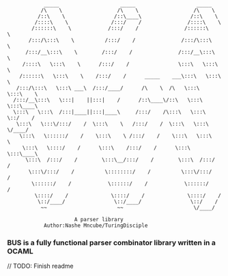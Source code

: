 
                _____                    _____                    _____
               /\    \                  /\    \                  /\    \
              /::\    \                /::\____\                /::\    \
             /::::\    \              /:::/    /               /::::\    \
            /::::::\    \            /:::/    /               /::::::\    \
           /:::/\:::\    \          /:::/    /               /:::/\:::\    \
          /:::/__\:::\    \        /:::/    /               /:::/__\:::\    \
         /::::\   \:::\    \      /:::/    /                \:::\   \:::\    \
        /::::::\   \:::\    \    /:::/    /      _____    ___\:::\   \:::\    \
       /:::/\:::\   \:::\ ___\  /:::/____/      /\    \  /\   \:::\   \:::\    \
      /:::/__\:::\   \:::|    ||:::|    /      /::\____\/::\   \:::\   \:::\____\
      \:::\   \:::\  /:::|____||:::|____\     /:::/    /\:::\   \:::\   \::/    /
       \:::\   \:::\/:::/    /  \:::\    \   /:::/    /  \:::\   \:::\   \/____/
        \:::\   \::::::/    /    \:::\    \ /:::/    /    \:::\   \:::\    \
         \:::\   \::::/    /      \:::\    /:::/    /      \:::\   \:::\____\
          \:::\  /:::/    /        \:::\__/:::/    /        \:::\  /:::/    /
           \:::\/:::/    /          \::::::::/    /          \:::\/:::/    /
            \::::::/    /            \::::::/    /            \::::::/    /
             \::::/    /              \::::/    /              \::::/    /
              \::/____/                \::/____/                \::/    /
               ~~                       ~~                       \/____/

                          A parser library
                Author:Nashe Mncube/TuringDisciple

 ### BUS is a fully functional parser combinator library written in a OCAML

 // TODO: Finish readme
